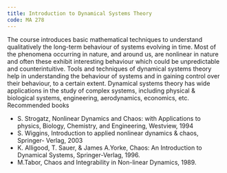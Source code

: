 ```yaml
---
title: Introduction to Dynamical Systems Theory
code: MA 278
---
```

The course introduces basic mathematical techniques to understand qualitatively
the long-term behaviour of systems evolving in time. Most of the phenomena
occurring in nature, and around us, are nonlinear in nature and often these
exhibit interesting behaviour which could be unpredictable and
counterintuitive. Tools and techniques of dynamical systems theory help in
understanding the behaviour of systems and in gaining control over their
behaviour, to a certain extent. Dynamical systems theory has wide applications
in the study of complex systems, including physical & biological systems,
engineering, aerodynamics, economics, etc.
 
Recommended books

* S. Strogatz, Nonlinear Dynamics and Chaos: with Applications to physics,
  Biology, Chemistry, and Engineering, Westview, 1994
* S. Wiggins, Introduction to applied nonlinear dynamics & chaos, Springer-
  Verlag, 2003
* K. Alligood, T. Sauer, & James A.Yorke, Chaos: An Introduction to Dynamical
  Systems, Springer-Verlag, 1996.
* M.Tabor, Chaos and Integrability in Non-linear Dynamics, 1989.
